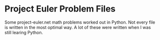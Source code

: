# Project Euler Problem Files
Some project-euler.net math problems worked out in Python. Not every file is written in the most optimal way. A lot of these were written when I was still learing Python.
